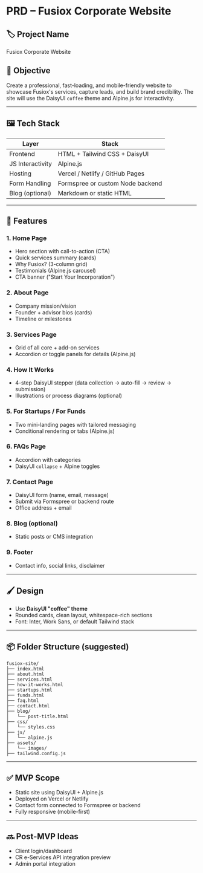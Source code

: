 # PRD – Fusiox Corporate Website

## 🏷️ Project Name

Fusiox Corporate Website

## 🧩 Objective

Create a professional, fast-loading, and mobile-friendly website to showcase Fusiox's services, capture leads, and build brand credibility. The site will use the DaisyUI `coffee` theme and Alpine.js for interactivity.

---

## 🖼️ Tech Stack

| Layer            | Stack                            |
| ---------------- | -------------------------------- |
| Frontend         | HTML + Tailwind CSS + DaisyUI    |
| JS Interactivity | Alpine.js                        |
| Hosting          | Vercel / Netlify / GitHub Pages  |
| Form Handling    | Formspree or custom Node backend |
| Blog (optional)  | Markdown or static HTML          |

---

## 🎯 Features

### 1. Home Page

* Hero section with call-to-action (CTA)
* Quick services summary (cards)
* Why Fusiox? (3-column grid)
* Testimonials (Alpine.js carousel)
* CTA banner ("Start Your Incorporation")

### 2. About Page

* Company mission/vision
* Founder + advisor bios (cards)
* Timeline or milestones

### 3. Services Page

* Grid of all core + add-on services
* Accordion or toggle panels for details (Alpine.js)

### 4. How It Works

* 4-step DaisyUI stepper (data collection → auto-fill → review → submission)
* Illustrations or process diagrams (optional)

### 5. For Startups / For Funds

* Two mini-landing pages with tailored messaging
* Conditional rendering or tabs (Alpine.js)

### 6. FAQs Page

* Accordion with categories
* DaisyUI `collapse` + Alpine toggles

### 7. Contact Page

* DaisyUI form (name, email, message)
* Submit via Formspree or backend route
* Office address + email

### 8. Blog (optional)

* Static posts or CMS integration

### 9. Footer

* Contact info, social links, disclaimer

---

## 🖌️ Design

* Use **DaisyUI "coffee" theme**
* Rounded cards, clean layout, whitespace-rich sections
* Font: Inter, Work Sans, or default Tailwind stack

---

## 📦 Folder Structure (suggested)

```
fusiox-site/
├── index.html
├── about.html
├── services.html
├── how-it-works.html
├── startups.html
├── funds.html
├── faq.html
├── contact.html
├── blog/
│   └── post-title.html
├── css/
│   └── styles.css
├── js/
│   └── alpine.js
├── assets/
│   └── images/
├── tailwind.config.js
```

---

## ✅ MVP Scope

* Static site using DaisyUI + Alpine.js
* Deployed on Vercel or Netlify
* Contact form connected to Formspree or backend
* Fully responsive (mobile-first)

---

## 🔜 Post-MVP Ideas

* Client login/dashboard
* CR e-Services API integration preview
* Admin portal integration

